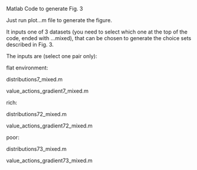 Matlab Code to generate Fig. 3

Just run plot...m file to generate the figure.

It inputs one of 3 datasets (you need to select which one at the top of the code, ended with ...mixed), that can be chosen to generate the choice sets described in Fig. 3.

The inputs are (select one pair only):

flat environment:

distributions7_mixed.m

value_actions_gradient7_mixed.m

rich:

distributions72_mixed.m

value_actions_gradient72_mixed.m

poor:

distributions73_mixed.m

value_actions_gradient73_mixed.m
